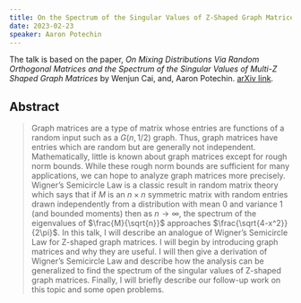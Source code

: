 ```yaml
---
title: On the Spectrum of the Singular Values of Z-Shaped Graph Matrices
date: 2023-02-23
speaker: Aaron Potechin
---
```


The talk is based on the paper, *On Mixing Distributions Via Random Orthogonal Matrices and the Spectrum of the Singular Values of Multi-Z Shaped Graph Matrices* by Wenjun Cai, and, Aaron Potechin. [arXiv link](https://arxiv.org/abs/2206.02224).

## Abstract
> Graph matrices are a type of matrix whose entries are functions of a random input such as a $G(n,1/2)$ graph. Thus, graph matrices have entries which are random but are generally not independent. Mathematically, little is known about graph matrices except for rough norm bounds. While these rough norm bounds are sufficient for many applications, we can hope to analyze graph matrices more precisely.
Wigner’s Semicircle Law is a classic result in random matrix theory which says that if $M$ is an $n \times n$ symmetric matrix with random entries drawn independently from a distribution with mean 0 and variance 1 (and bounded moments) then as $n \to \infty$, the spectrum of the eigenvalues of $\frac{M}{\sqrt{n}}$ approaches $\frac{\sqrt{4-x^2}}{2\pi}$.
In this talk, I will describe an analogue of Wigner’s Semicircle Law for Z-shaped graph matrices. I will begin by introducing graph matrices and why they are useful. I will then give a derivation of Wigner’s Semicircle Law and describe how the analysis can be generalized to find the spectrum of the singular values of Z-shaped graph matrices. Finally, I will briefly describe our follow-up work on this topic and some open problems.